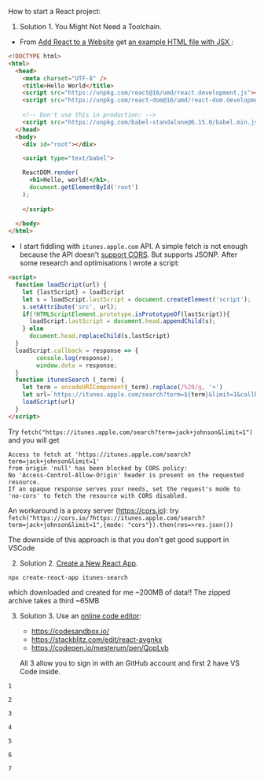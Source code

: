 How to start a React project:

1. Solution 1. You Might Not Need a Toolchain.
* From [Add React to a Website](https://reactjs.org/docs/add-react-to-a-website.html#quickly-try-jsx) get [an example HTML file with JSX ](https://raw.githubusercontent.com/reactjs/reactjs.org/master/static/html/single-file-example.html):
```html
<!DOCTYPE html>
<html>
  <head>
    <meta charset="UTF-8" />
    <title>Hello World</title>
    <script src="https://unpkg.com/react@16/umd/react.development.js"></script>
    <script src="https://unpkg.com/react-dom@16/umd/react-dom.development.js"></script>
    
    <!-- Don't use this in production: -->
    <script src="https://unpkg.com/babel-standalone@6.15.0/babel.min.js"></script>
  </head>
  <body>
    <div id="root"></div>

    <script type="text/babel">

    ReactDOM.render(
      <h1>Hello, world!</h1>,
      document.getElementById('root')
    );
	  
    </script>
    
  </body>
</html>
```
 - I start fiddling with `itunes.apple.com` API. A simple fetch is not enough because the API doesn't [support CORS](https://www.html5rocks.com/en/tutorials/cors/). But supports JSONP. After some research and optimisations I wrote a script:
```html
<script>
  function loadScript(url) {
    let {lastScript} = loadScript
    let	s = loadScript.lastScript = document.createElement('script');
    s.setAttribute('src', url);
    if(!HTMLScriptElement.prototype.isPrototypeOf(lastScript)){
      loadScript.lastScript = document.head.appendChild(s);
    } else
      document.head.replaceChild(s,lastScript)
  }
  loadScript.callback = response => {
        console.log(response);
        window.data = response;
  }
  function itunesSearch (_term) {
    let term = encodeURIComponent(_term).replace(/%20/g, '+')
    let url=`https://itunes.apple.com/search?term=${term}&limit=1&callback=loadScript.callback`
    loadScript(url)
  }
</script>
  ```
Try `fetch("https://itunes.apple.com/search?term=jack+johnson&limit=1")` and you will get 
```
Access to fetch at 'https://itunes.apple.com/search?term=jack+johnson&limit=1' 
from origin 'null' has been blocked by CORS policy: 
No 'Access-Control-Allow-Origin' header is present on the requested resource. 
If an opaque response serves your needs, set the request's mode to 'no-cors' to fetch the resource with CORS disabled.
```
An workaround is a proxy server (https://cors.io): try
`fetch("https://cors.io/?https://itunes.apple.com/search?term=jack+johnson&limit=1",{mode: "cors"}).then(res=>res.json())`

The downside of this approach is that you don't get good support in VSCode

2. Solution 2. [Create a New React App](https://reactjs.org/docs/create-a-new-react-app.html#create-react-app).
```
npx create-react-app itunes-search
```
which downloaded and created for me ~200MB of data!! The zipped archive takes a third ~65MB 

3. Solution 3. Use an [online code editor](https://www.quora.com/What-is-the-best-free-online-code-editor):
   - https://codesandbox.io/
   - https://stackblitz.com/edit/react-avgnkx
   - https://codepen.io/mesterum/pen/QopLvb
   
   All 3 allow you to sign in with an GitHub account and first 2 have VS Code inside.


```
1

2

3

4

5

6

7
```
